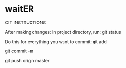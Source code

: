 # waitER

GIT INSTRUCTIONS

After making changes:
In project directory, run: 
git status

Do this for everything you want to commit:
git add <file name to add>

git commit -m <commit message>

git push origin master
